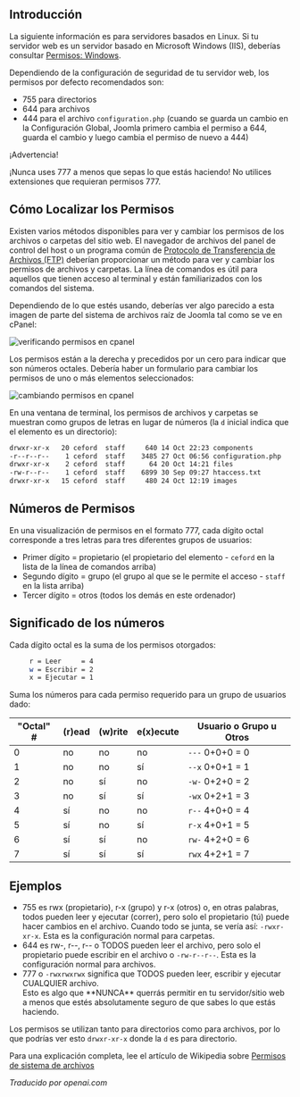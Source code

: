 <!-- Filename: Verifying_permissions / Display title: Permisos de Archivos: Linux -->

## Introducción

La siguiente información es para servidores basados en Linux. Si tu servidor web es un servidor basado en Microsoft Windows (IIS), deberías consultar [Permisos: Windows](jdocmanual?article=user/test-installations/permissions-windows).

Dependiendo de la configuración de seguridad de tu servidor web, los permisos por defecto recomendados son:

- 755 para directorios
- 644 para archivos
- 444 para el archivo `configuration.php` (cuando se guarda un cambio en la Configuración Global, Joomla primero cambia el permiso a 644, guarda el cambio y luego cambia el permiso de nuevo a 444)

<div class="alert alert-warning">
¡Advertencia!

¡Nunca uses 777 a menos que sepas lo que estás haciendo! No utilices extensiones que requieran permisos 777.
</div>

## Cómo Localizar los Permisos

Existen varios métodos disponibles para ver y cambiar los permisos de los archivos o carpetas del sitio web. El navegador de archivos del panel de control del host o un programa común de [Protocolo de Transferencia de Archivos (FTP)](https://es.wikipedia.org/wiki/Protocolo_de_Transferencia_de_Archivos) deberían proporcionar un método para ver y cambiar los permisos de archivos y carpetas. La línea de comandos es útil para aquellos que tienen acceso al terminal y están familiarizados con los comandos del sistema.

Dependiendo de lo que estés usando, deberías ver algo parecido a esta imagen de parte del sistema de archivos raíz de Joomla tal como se ve en cPanel:

![verificando permisos en cpanel](../../../en/images/test-installations/verifying-permissions-cpanel.png)

Los permisos están a la derecha y precedidos por un cero para indicar que son números octales. Debería haber un formulario para cambiar los permisos de uno o más elementos seleccionados:

![cambiando permisos en cpanel](../../../en/images/test-installations/verifying-permissions-cpanel-change.png)

En una ventana de terminal, los permisos de archivos y carpetas se muestran como grupos de letras en lugar de números (la `d` inicial indica que el elemento es un directorio):

```sh
drwxr-xr-x   20 ceford  staff     640 14 Oct 22:23 components
-r--r--r--    1 ceford  staff    3485 27 Oct 06:56 configuration.php
drwxr-xr-x    2 ceford  staff      64 20 Oct 14:21 files
-rw-r--r--    1 ceford  staff    6899 30 Sep 09:27 htaccess.txt
drwxr-xr-x   15 ceford  staff     480 24 Oct 12:19 images
```

## Números de Permisos

En una visualización de permisos en el formato 777, cada dígito octal corresponde a tres letras para tres diferentes grupos de usuarios:

- Primer dígito = propietario (el propietario del elemento - `ceford` en la lista de la línea de comandos arriba)
- Segundo dígito = grupo (el grupo al que se le permite el acceso - `staff` en la lista arriba)
- Tercer dígito = otros (todos los demás en este ordenador)

## Significado de los números

Cada dígito octal es la suma de los permisos otorgados:
```sh
     r = Leer     = 4
     w = Escribir = 2
     x = Ejecutar = 1
```
Suma los números para cada permiso requerido para un grupo de usuarios dado:

| "Octal" \# | (r)ead | (w)rite | e(x)ecute | Usuario o Grupo u Otros |
|------------|--------|---------|-----------|-------------------------|
| 0          | no     | no      | no        | `---` 0+0+0 = 0         |
| 1          | no     | no      | sí        | `--x` 0+0+1 = 1         |
| 2          | no     | sí      | no        | `-w-` 0+2+0 = 2         |
| 3          | no     | sí      | sí        | `-wx` 0+2+1 = 3         |
| 4          | sí     | no      | no        | `r--` 4+0+0 = 4         |
| 5          | sí     | no      | sí        | `r-x` 4+0+1 = 5         |
| 6          | sí     | sí      | no        | `rw-` 4+2+0 = 6         |
| 7          | sí     | sí      | sí        | `rwx` 4+2+1 = 7         |


## Ejemplos

- 755 es rwx (propietario), r-x (grupo) y r-x (otros) o, en otras palabras, todos pueden leer y ejecutar (correr), pero solo el propietario (tú) puede hacer cambios en el archivo. Cuando todo se junta, se vería así: `-rwxr-xr-x`. Esta es la configuración normal para carpetas.
- 644 es rw-, r--, r-- o TODOS pueden leer el archivo, pero solo el propietario puede escribir en el archivo o `-rw-r--r--`. Esta es la configuración normal para archivos.
- 777 o `-rwxrwxrwx` significa que TODOS pueden leer, escribir y ejecutar CUALQUIER archivo.
  <div class="alert alert-warning">
  Esto es algo que **NUNCA** querrás permitir en tu servidor/sitio web a menos que estés absolutamente seguro de que sabes lo que estás haciendo.
  </div>

Los permisos se utilizan tanto para directorios como para archivos, por lo que podrías ver esto `drwxr-xr-x` donde la `d` es para directorio.

Para una explicación completa, lee el artículo de Wikipedia sobre [Permisos de sistema de archivos](https://en.wikipedia.org/wiki/Filesystem_permissions)

*Traducido por openai.com*


